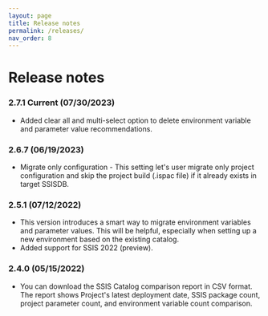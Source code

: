 ```yaml
---
layout: page
title: Release notes
permalink: /releases/
nav_order: 8
---
```

# Release notes

### 2.7.1 Current (07/30/2023)
- Added clear all and multi-select option to delete environment variable and parameter value recommendations.

### 2.6.7 (06/19/2023)
- Migrate only configuration - This setting let's user migrate only project configuration and skip the project build (.ispac file) if it already exists in target SSISDB.

### 2.5.1 (07/12/2022)
- This version introduces a smart way to migrate environment variables and parameter values. This will be helpful, especially when setting up a new environment based on the existing catalog.
- Added support for SSIS 2022 (preview).
  
### 2.4.0 (05/15/2022)
- You can download the SSIS Catalog comparison report in CSV format. The report shows Project's latest deployment date, SSIS package count, project parameter count, and environment variable count comparison.
